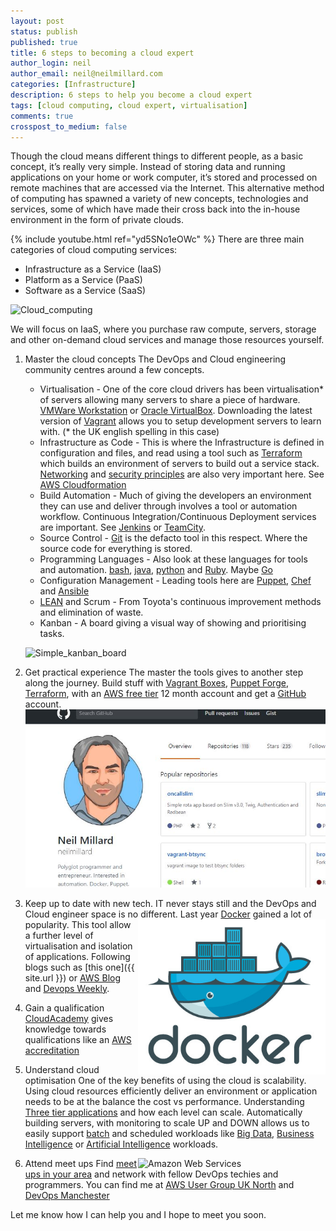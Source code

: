 ```yaml
---
layout: post
status: publish
published: true
title: 6 steps to becoming a cloud expert
author_login: neil
author_email: neil@neilmillard.com
categories: [Infrastructure]
description: 6 steps to help you become a cloud expert
tags: [cloud computing, cloud expert, virtualisation]
comments: true
crosspost_to_medium: false
---
```

Though the cloud means different things to different people, as a basic concept, it’s really very simple.
Instead of storing data and running applications on your home or work computer, it’s stored and processed on remote machines that are accessed via the Internet.
This alternative method of computing has spawned a variety of new concepts, technologies and services, some of which have made their cross back into the in-house environment in the form of private clouds.

{% include youtube.html
ref="yd5SNo1eOWc"
%}
There are three main categories of cloud computing services:
* Infrastructure as a Service (IaaS)
* Platform as a Service (PaaS)
* Software as a Service (SaaS)

![Cloud_computing](https://upload.wikimedia.org/wikipedia/commons/thumb/b/b5/Cloud_computing.svg/2000px-Cloud_computing.svg.png)

We will focus on IaaS, where you purchase raw compute, servers, storage and other on-demand cloud services and manage those resources yourself.

1. Master the cloud concepts
   The DevOps and Cloud engineering community centres around a few concepts.
   * Virtualisation - One of the core cloud drivers has been virtualisation* of servers allowing many servers to share a piece of hardware. [VMWare Workstation](https://www.vmware.com/uk/products/workstation.html) or [Oracle VirtualBox](https://www.virtualbox.org/wiki/Downloads). Downloading the latest version of [Vagrant](https://www.vagrantup.com/) allows you to setup development servers to learn with. (* the UK english spelling in this case)
   * Infrastructure as Code - This is where the Infrastructure is defined in configuration and files, and read using a tool such as [Terraform](https://www.terraform.io/) which builds an environment of servers to build out a service stack. [Networking](https://en.wikipedia.org/wiki/Internet_protocol_suite) and [security principles](https://en.wikipedia.org/wiki/Internet_security) are also very important here. See [AWS Cloudformation](https://aws.amazon.com/cloudformation/)
   * Build Automation - Much of giving the developers an environment they can use and deliver through involves a tool or automation workflow. Continuous Integration/Continuous Deployment services are important. See [Jenkins](https://jenkins.io/) or [TeamCity](https://www.jetbrains.com/teamcity/).
   * Source Control - [Git](https://git-scm.com/) is the defacto tool in this respect. Where the source code for everything is stored.
   * Programming Languages - Also look at these languages for tools and automation. [bash](https://www.gnu.org/software/bash/), [java](https://www.java.com/en/), [python](https://www.python.org/) and [Ruby](https://www.ruby-lang.org/en/). Maybe [Go](https://golang.org/)
   * Configuration Management - Leading tools here are [Puppet](https://puppet.com/download-open-source-puppet), [Chef](https://www.chef.io/chef/) and [Ansible](https://www.ansible.com/)
   * [LEAN](https://en.wikipedia.org/wiki/Lean_manufacturing) and Scrum - From Toyota's continuous improvement methods and elimination of waste.
   * Kanban - A board giving a visual way of showing and prioritising tasks.

   ![Simple_kanban_board](https://upload.wikimedia.org/wikipedia/commons/d/d3/Simple-kanban-board-.jpg)

2. Get practical experience
   The master the tools gives to another step along the journey. Build stuff with [Vagrant Boxes](https://www.vagrantbox.es/), [Puppet Forge](https://forge.puppet.com/), [Terraform](https://www.terraform.io/), with an [AWS free tier](https://aws.amazon.com/free/) 12 month account and get a [GitHub](https://github.com/) account.
   ![Github-neilmillard](/public/img/github_neilmillard.jpg)

3. Keep up to date with new tech.
   IT never stays still and the DevOps and Cloud engineer space is no different. <img width="300px" align="right" alt="Docker" src="/public/img/docker.jpg">Last year [Docker](https://www.docker.com/) gained a lot of popularity. This tool allow a further level of virtualisation and isolation of applications.
   Following blogs such as [this one]({{ site.url }}) or [AWS Blog](https://aws.amazon.com/blogs/aws/) and [Devops Weekly](https://www.devopsweekly.com/).

4. Gain a qualification
   [CloudAcademy](https://cloudacademy.com/blog/devops/) gives knowledge towards qualifications like an [AWS accreditation](https://aws.amazon.com/partners/training/accreditation/)

5. Understand cloud optimisation
   One of the key benefits of using the cloud is scalability. Using cloud resources efficiently deliver an environment or application needs to be at the balance the cost vs performance.
   Understanding [Three tier applications](https://www.rightscale.com/blog/enterprise-cloud-strategies/architecting-scalable-applications-cloud-application-tier) and how each level can scale.
   Automatically building servers, with monitoring to scale UP and DOWN allows us to easily support [batch](https://en.wikipedia.org/wiki/Batch_processing) and scheduled workloads like [Big Data](https://en.wikipedia.org/wiki/Big_data), [Business Intelligence](https://en.wikipedia.org/wiki/Business_intelligence) or [Artificial Intelligence](https://en.wikipedia.org/wiki/Artificial_intelligence) workloads.

6.  Attend meet ups <img width="300px" align="right" alt="Amazon Web Services" src="https://upload.wikimedia.org/wikipedia/commons/thumb/1/1d/AmazonWebservices_Logo.svg/2000px-AmazonWebservices_Logo.svg.png">
   Find [meet ups in your area](https://www.meetup.com/find/devops/) and network with fellow DevOps techies and programmers.
   You can find me at [AWS User Group UK North](https://www.meetup.com/AWS-User-Group-North/) and [DevOps Manchester](https://www.meetup.com/DevOps-Manchester/)

Let me know how I can help you and I hope to meet you soon.
